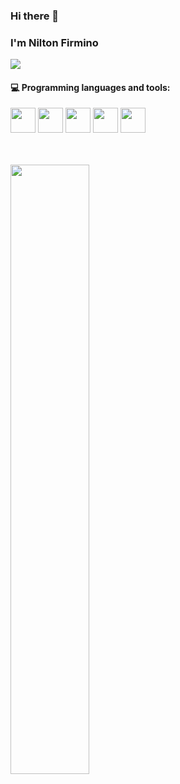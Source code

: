 ### Hi there 👋 
### I'm Nilton Firmino

![](https://komarev.com/ghpvc/?username=NiltonFirmino&color=blue)



#### :computer: Programming languages and tools: 



<p><img height="40" src="https://www.vectorlogo.zone/logos/git-scm/git-scm-icon.svg">
<img height="40" src="https://www.vectorlogo.zone/logos/flutterio/flutterio-icon.svg">
<img height="40" src="https://www.vectorlogo.zone/logos/dartlang/dartlang-icon.svg">
<img height="40" src="https://www.vectorlogo.zone/logos/python/python-icon.svg">
<img height="40" src="https://www.vectorlogo.zone/logos/mysql/mysql-icon.svg"></p>
<br>
<br>
<img width="50%" align="center" src="https://github-readme-stats.vercel.app/api?username=NiltonFirmino&show_icons=true&hide_border=true" />
